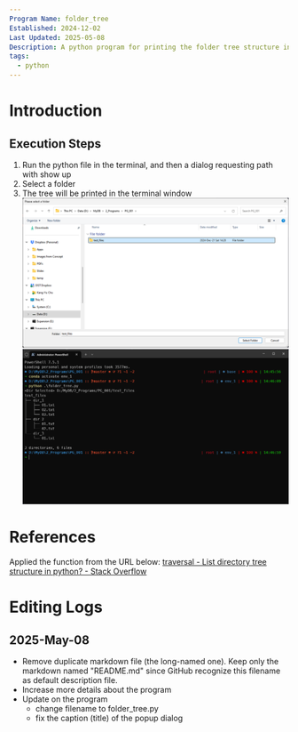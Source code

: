 ```yaml
---
Program Name: folder_tree
Established: 2024-12-02
Last Updated: 2025-05-08
Description: A python program for printing the folder tree structure in the terminal so that it can be copied and pasted in a markdown file (Obsidian note).
tags:
  - python
---
```

# Introduction
## Execution Steps
1. Run the python file in the terminal, and then a dialog requesting path with show up
2. Select a folder
3. The tree will be printed in the terminal window
![1000](dialog_get_folder_path.png)
![1000](executions_in_the_terminal.png)

# References
Applied the function from the URL below:
[traversal - List directory tree structure in python? - Stack Overflow](https://stackoverflow.com/questions/9727673/list-directory-tree-structure-in-python)

# Editing Logs
## 2025-May-08
- Remove duplicate markdown file (the long-named one). Keep only the markdown named "README.md" since GitHub recognize this filename as default description file.
- Increase more details about the program
- Update on the program
	- change filename to folder_tree.py
	- fix the caption (title) of the popup dialog
